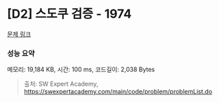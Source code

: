 # [D2] 스도쿠 검증 - 1974 

[문제 링크](https://swexpertacademy.com/main/code/problem/problemDetail.do?contestProbId=AV5Psz16AYEDFAUq) 

### 성능 요약

메모리: 19,184 KB, 시간: 100 ms, 코드길이: 2,038 Bytes



> 출처: SW Expert Academy, https://swexpertacademy.com/main/code/problem/problemList.do